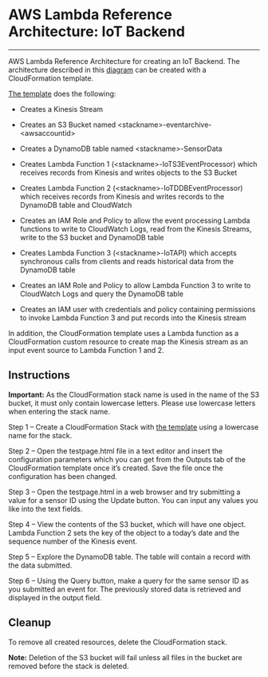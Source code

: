 
# AWS Lambda Reference Architecture:  IoT Backend
--------

AWS Lambda Reference Architecture for creating an IoT Backend. The architecture described in this [diagram]() can be created with a CloudFormation
template.

[The
template](https://s3.amazonaws.com/awslambda-reference-architectures/iot-backend/lambda_iot_backend.template)
does the following:

-   Creates a Kinesis Stream

-   Creates an S3 Bucket named
    &lt;stackname&gt;-eventarchive-&lt;awsaccountid&gt;

-   Creates a DynamoDB table named &lt;stackname&gt;-SensorData

-   Creates Lambda Function 1 (&lt;stackname&gt;-IoTS3EventProcessor)
    which receives records from Kinesis and writes objects to the S3
    Bucket

-   Creates Lambda Function 2 (&lt;stackname&gt;-IoTDDBEventProcessor)
    which receives records from Kinesis and writes records to the
    DynamoDB table and CloudWatch

-   Creates an IAM Role and Policy to allow the event processing Lambda
    functions to write to CloudWatch Logs, read from the Kinesis
    Streams, write to the S3 bucket and DynamoDB table

-   Creates Lambda Function 3 (&lt;stackname&gt;-IoTAPI) which accepts
    synchronous calls from clients and reads historical data from the
    DynamoDB table

-   Creates an IAM Role and Policy to allow Lambda Function 3 to write
    to CloudWatch Logs and query the DynamoDB table

-   Creates an IAM user with credentials and policy containing
    permissions to invoke Lambda Function 3 and put records into the
    Kinesis stream

In addition, the CloudFormation template uses a Lambda function as a
CloudFormation custom resource to create map the Kinesis stream as an
input event source to Lambda Function 1 and 2.

## Instructions

**Important:** As the CloudFormation stack name is used in the name of
the S3 bucket, it must only contain lowercase letters. Please use
lowercase letters when entering the stack name.

Step 1 – Create a CloudFormation Stack with [the
template](https://lambda-iot-ref-arch.s3.amazonaws.com/lambda_iot_ref_arch.template)
using a lowercase name for the stack.

Step 2 – Open the testpage.html file in a text editor and insert the
configuration parameters which you can get from the Outputs tab of the
CloudFormation template once it’s created. Save the file once the
configuration has been changed.

Step 3 – Open the testpage.html in a web browser and try submitting a
value for a sensor ID using the Update button. You can input any values
you like into the text fields.

Step 4 – View the contents of the S3 bucket, which will have one object.
Lambda Function 2 sets the key of the object to a today’s date and the
sequence number of the Kinesis event.

Step 5 – Explore the DynamoDB table. The table will contain a record
with the data submitted.

Step 6 – Using the Query button, make a query for the same sensor ID as
you submitted an event for. The previously stored data is retrieved and
displayed in the output field.

## Cleanup

To remove all created resources, delete the CloudFormation stack.

**Note:** Deletion of the S3 bucket will fail unless all files in the
bucket are removed before the stack is deleted.
